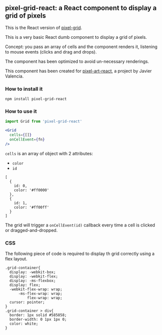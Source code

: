 ## pixel-grid-react: a React component to display a grid of pixels

This is the React version of [pixel-grid](https://github.com/michaelrambeau/pixel-grid).

 This is a very basic React dumb component to display a grid of pixels.

Concept: you pass an array of cells and the component renders it, listening to mouse events (clicks and drag and drops).

The component has been optimized to avoid un-necessary renderings.

This component has been created for [pixel-art-react](https://github.com/jvalen/pixel-art-react), a project by Javier Valencia.

### How to install it

```
npm install pixel-grid-react
```

### How to use it

```js
import Grid from 'pixel-grid-react'
```

```jsx
<Grid
  cells={[]}
  onCellEvent={fn}
/>
```

`cells` is an array of object with 2 attributes:
* `color`
* `id`

```
[
  {
    id: 0,
    color: '#ff0000'
  },
  {
    id: 1,
    color: '#ff00ff'
  }
]
```

The grid will trigger a `onCellEvent(id)` callback every time a cell is clicked or dragged-and-dropped.

### CSS

The following piece of code is required to display th grid correctly using a flex layout.

```
.grid-container{
  display: -webkit-box;
  display: -webkit-flex;
  display: -ms-flexbox;
  display: flex;
  -webkit-flex-wrap: wrap;
      -ms-flex-wrap: wrap;
          flex-wrap: wrap;
  cursor: pointer;
}
.grid-container > div{
  border: 1px solid #585858;
  border-width: 0 1px 1px 0;
  color: white;
}
```
